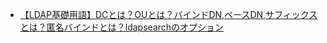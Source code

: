 - [【LDAP基礎用語】DCとは？OUとは？バインドDN,ベースDN,サフィックスとは？匿名バインドとは？ldapsearchのオプション](https://milestone-of-se.nesuke.com/l7protocol/ldap/binddn-basedn/)

